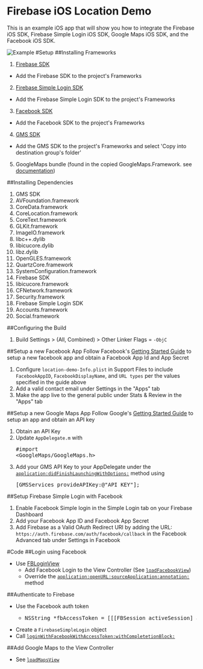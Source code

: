 Firebase iOS Location Demo
=============
This is an example iOS app that will show you how to integrate the Firebase iOS SDK, Firebase Simple Login iOS SDK, Google Maps iOS SDK, and the Facebook iOS SDK.

![Example](https://s3.amazonaws.com/uploads.hipchat.com/60341/715816/4uSm8E7qQVgmcFN/upload.png)
#Setup
##Installing Frameworks
1. [Firebase SDK](https://cdn.firebase.com/ObjC/Firebase.framework-1.1.12.zip)
  - Add the Firebase SDK to the project's Frameworks
2. [Firebase Simple Login SDK](https://cdn.firebase.com/ios/FirebaseSimpleLogin.framework-1.3.3.zip)
  - Add the Firebase Simple Login SDK to the project's Frameworks
3. [Facebook SDK](https://developers.facebook.com/resources/facebook-ios-sdk-current.pkg)
  - Add the Facebook SDK to the project's Frameworks
4. [GMS SDK](https://dl.google.com/geosdk/GoogleMaps-iOS-1.8.1.zip)
  - Add the GMS SDK to the project's Frameworks and select 'Copy into destination group's folder'
5. GoogleMaps bundle (found in the copied GoogleMaps.Framework. see [documentation](https://developers.google.com/maps/documentation/ios/start#getting_the_google_maps_sdk_for_ios))

##Installing Dependencies
1. GMS SDK
  1. AVFoundation.framework
  2. CoreData.framework
  3. CoreLocation.framework
  4. CoreText.framework
  5. GLKit.framework
  6. ImageIO.framework
  7. libc++.dylib
  8. libicucore.dylib
  9. libz.dylib
  10. OpenGLES.framework
  11. QuartzCore.framework
  12. SystemConfiguration.framework
2. Firebase SDK
  1. libicucore.framework
  2. CFNetwork.framework
  3. Security.framework
3. Firebase Simple Login SDK
  1. Accounts.framework
  2. Social.framework

##Configuring the Build
1. Build Settings > (All, Combined) > Other Linker Flags = `-ObjC`

##Setup a new Facebook App
Follow Facebook's [Getting Started Guide](https://developers.facebook.com/docs/ios/getting-started) to setup a new facebook app and obtain a Facebook App Id and App Secret

1. Configure `location-demo-Info.plist` in Support Files to include `FacebookAppID`, `FacebookDisplayName`, and `URL types` per the values specified in the guide above
2. Add a valid contact email under Settings in the "Apps" tab
3. Make the app live to the general public under Stats & Review in the "Apps" tab

##Setup a new Google Maps App
Follow Google's [Getting Started Guide](https://developers.google.com/maps/documentation/ios/start#getting_the_google_maps_sdk_for_ios) to setup an app and obtain an API key

1. Obtain an API Key
2. Update `AppDelegate.m` with <pre>#import \<GoogleMaps/GoogleMaps.h\></pre>
3. Add your GMS API Key to your AppDelegate under the [`application:didFinishLaunchingWithOptions:`](https://github.com/tonymeng/location-demo/blob/master/location-demo/AppDelegate.m#L108) method using <pre>[GMSServices provideAPIKey:@"API_KEY"];</pre>

##Setup Firebase Simple Login with Facebook
1. Enable Facebook Simple login in the Simple Login tab on your Firebase Dashboard
  1. Add your Facebook App ID and Facebook App Secret 
2. Add Firebase as a Valid OAuth Redirect URI by adding the URL: `https://auth.firebase.com/auth/facebook/callback` in the Facebook Advanced tab under Settings in Facebook

#Code
##Login using Facebook
- Use [FBLoginView](https://developers.facebook.com/docs/facebook-login/ios/v2.1)
  - Add Facebook Login to the View Controller (See [`loadFacebookView`](https://github.com/tonymeng/location-demo/blob/master/location-demo/ViewController.m#L46))
  - Override the [`application:openURL:sourceApplication:annotation:`](https://github.com/tonymeng/location-demo/blob/master/location-demo/AppDelegate.m#L21) method

##Authenticate to Firebase
- Use the Facebook auth token 
  - <pre>NSString *fbAccessToken = [[[FBSession activeSession] accessTokenData] accessToken];</pre>
- Create a `FirebaseSimpleLogin` object
- Call [`loginWithFacebookWithAccessToken:withCompletetionBlock:`](https://github.com/tonymeng/location-demo/blob/master/location-demo/AppDelegate.m#L41)

##Add Google Maps to the View Controller
- See [`loadMapsView`](https://github.com/tonymeng/location-demo/blob/master/location-demo/ViewController.m#L35)
